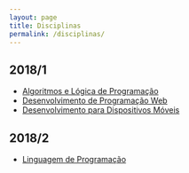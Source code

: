 ```yaml
---
layout: page
title: Disciplinas
permalink: /disciplinas/
---
```


<h2>2018/1</h2>
<ul>
    <li><a href="/disciplinas/2018/1/algoritmos">Algoritmos e Lógica de Programação</a></li>
    <li><a href="/disciplinas/2018/1/web">Desenvolvimento de Programação Web</a></li>
    <li><a href="/disciplinas/2018/1/mobile">Desenvolvimento para Dispositivos Móveis</a></li>
</ul>

<h2>2018/2</h2>
<ul>
    <li><a href="/disciplinas/2018/2/linguagem">Linguagem de Programação</a></li>
</ul>
